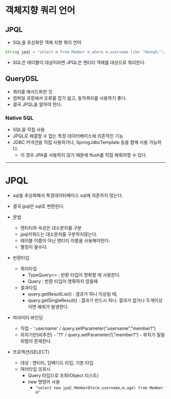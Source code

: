 # 객체지향 쿼리 언어

## JPQL
- SQL을 추상화한 객체 지향 쿼리 언어

```java
String jpql = "select m from Member m where m.username like '%kang%'";
```

- SQL은 테이블이 대상이라면 JPQL은 엔티티 객체를 대상으로 쿼리한다.


## QueryDSL
- 쿼리를 메서드화한 것
- 컴파일 과정에서 오류를 잡기 쉽고, 동적쿼리를 사용하기 좋다.  
- 결국 JPQL을 알아야 한다.

### Native SQL
- SQL을 직접 사용
- JPQL로 해결할 수 없는 특정 데이터베이스에 의존적인 기능
- JDBC 커넥션을 직접 사용하거나, SpringJdbcTemplate 등을 함께 사용 가능하다.  
    - 이 경우 JPA를 사용하지 않기 때문에 flush를 직접 해줘야할 수 있다.

---
# JPQL
- sql을 추상화해서 특정데이터베이스 sql에 의존하지 않는다.
- 결국 jpql은 sql로 변환된다.  

- 문법
    - 엔티티와 속성은 대소문자를 구분
    - jpql키워드는 대소문자를 구분하지않는다.
    - 테이블 이름이 아닌 엔티티 이름을 사용해야한다.
    - 별칭이 필수다.

- 반환타입
    - 쿼리타입
        - TypeQuery<> : 반환 타입이 명확할 때 사용한다.
        - Query : 반환 타입이 명확하지 않을때
    - 결과타입
        - query.getResultList() : 결과가 하나 이상일 때,
        - query.getSingleResult() : 결과가 반드시 하나. 결과가 없거나 두개이상이면 예외가 발생한다.

- 파라미터 바인딩
    - 직접 - ':username' / query.setParameter("username","member1")
    - 위치기반(비추천) - '?1' / query.setParameter(1,"member1") - 위치가 밀릴 위험이 존재한다.  

- 프로젝션(SELECT)
    - 대상 : 엔티티, 임베디드 타입, 기본 타입
    - 여러타입 조회시  
        - Query 타입으로 조회(Object 리스트)
        - new 명령어 사용
            - ```"select new jpql.MemberDto(m.username,m.age) from Member m"```
            